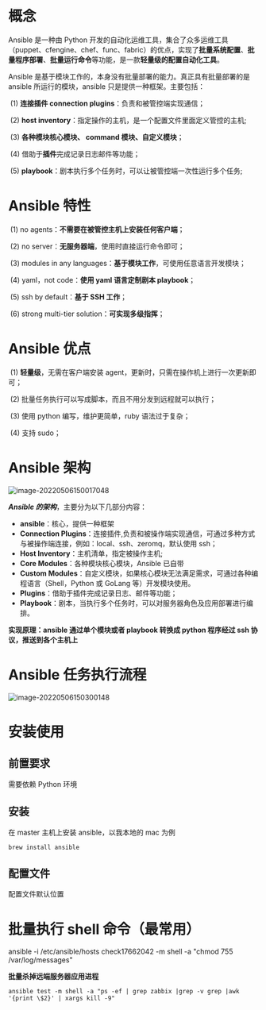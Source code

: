 # 概念

Ansible 是一种由 Python 开发的自动化运维工具，集合了众多运维工具（puppet、cfengine、chef、func、fabric）的优点，实现了**批量系统配置**、**批量程序部署**、**批量运行命令**等功能，是一款**轻量级的配置自动化工具**。

Ansible 是基于模块工作的，本身没有批量部署的能力。真正具有批量部署的是 ansible 所运行的模块，ansible 只是提供一种框架。主要包括：

​ (1) **连接插件 connection plugins**：负责和被管控端实现通信；

​ (2) **host inventory**：指定操作的主机，是一个配置文件里面定义管控的主机;

​ (3) **各种模块核心模块、 command 模块、自定义模块**；

​ (4) 借助于**插件**完成记录日志邮件等功能；

​ (5) **playbook**：剧本执行多个任务时，可以让被管控端一次性运行多个任务;

# Ansible 特性

​ (1) no agents：**不需要在被管控主机上安装任何客户端**；

​ (2) no server：**无服务器端**，使用时直接运行命令即可；

​ (3) modules in any languages：**基于模块工作**，可使用任意语言开发模块；

​ (4) yaml，not code：**使用 yaml 语言定制剧本 playbook**；

​ (5) ssh by default：**基于 SSH 工作**；

​ (6) strong multi-tier solution：**可实现多级指挥**；

# Ansible 优点

​ (1) **轻量级**，无需在客户端安装 agent，更新时，只需在操作机上进行一次更新即可；

​ (2) 批量任务执行可以写成脚本，而且不用分发到远程就可以执行；

​ (3) 使用 python 编写，维护更简单，ruby 语法过于复杂；

​ (4) 支持 sudo；

# Ansible 架构

![image-20220506150017048](https://muyids.oss-cn-beijing.aliyuncs.com/img/202205061500474.png)

**_Ansible 的架构_**，主要分为以下几部分内容：

- **ansible**：核心，提供一种框架
- **Connection Plugins**：连接插件,负责和被操作端实现通信，可通过多种方式与被操作端连接，例如：local、ssh、zeromq，默认使用 ssh；
- **Host Inventory**：主机清单，指定被操作主机;
- **Core Modules**：各种模块核心模块，Ansible 已自带
- **Custom Modules**：自定义模块，如果核心模块无法满足需求，可通过各种编程语言（Shell，Python 或 GoLang 等）开发模块使用。
- **Plugins**：借助于插件完成记录日志、邮件等功能；
- **Playbook**：剧本，当执行多个任务时，可以对服务器角色及应用部署进行编排。

**实现原理：ansible 通过单个模块或者 playbook 转换成 python 程序经过 ssh 协议，推送到各个主机上**

# Ansible 任务执行流程

![image-20220506150300148](https://muyids.oss-cn-beijing.aliyuncs.com/img/202205061503519.png)

# 安装使用

## 前置要求

需要依赖 Python 环境

## 安装

在 master 主机上安装 ansible，以我本地的 mac 为例

```shell
brew install ansible
```

## 配置文件

配置文件默认位置

# 批量执行 shell 命令（最常用）

ansible -i /etc/ansible/hosts check17662042 -m shell -a "chmod 755 /var/log/messages"

**批量杀掉远端服务器应用进程**

```shell
ansible test -m shell -a "ps -ef | grep zabbix |grep -v grep |awk '{print \$2}' | xargs kill -9"
```
